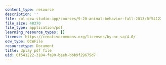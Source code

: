 ```yaml
---
content_type: resource
description: ''
file: /ol-ocw-studio-app/courses/9-20-animal-behavior-fall-2013/0f5412223104fa90beebbbb9f29675d7_472236.pdf
file_size: 48370
file_type: application/pdf
learning_resource_types: []
license: https://creativecommons.org/licenses/by-nc-sa/4.0/
ocw_type: OCWFile
resourcetype: Document
title: 3play pdf file
uid: 0f541222-3104-fa90-beeb-bbb9f29675d7
---
```

